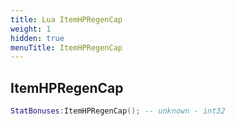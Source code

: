 ```yaml
---
title: Lua ItemHPRegenCap
weight: 1
hidden: true
menuTitle: ItemHPRegenCap
---
```

## ItemHPRegenCap
```lua
StatBonuses:ItemHPRegenCap(); -- unknown - int32
```